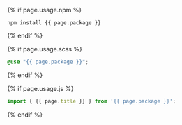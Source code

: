 <div class="type spacing" markdown="1">

{% if page.usage.npm %}
```
npm install {{ page.package }}
```
{% endif %}

{% if page.usage.scss %}
```scss
@use "{{ page.package }}";
```
{% endif %}

{% if page.usage.js %}
```js
import { {{ page.title }} } from '{{ page.package }}';
```
{% endif %}

</div>
